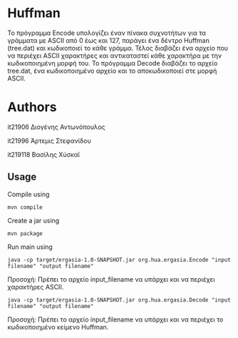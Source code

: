 
# Huffman 

Το πρόγραμμα Encode υπολογίζει έναν πίνακα συχνοτήτων για τα γράμματα με ASCII από 0 έως και 127,
παράγει ένα δέντρο Huffman (tree.dat) και κωδικοποιεί το κάθε γράμμα. Τέλος διαβάζει ένα αρχείο 
που να περιέχει ASCII χαρακτήρες και αντικαταστεί κάθε χαρακτήρα με την κωδικοποιημένη μορφή του.
Το πρόγραμμα Decode διαβάζει το αρχείο tree.dat, ένα κωδικοποιημένο αρχείο και το αποκωδικοποιεί
στε μορφή ASCII.


# Authors

it21906 Διογένης Αντωνόπουλος

it21996 Άρτεμις Στεφανίδου

it219118 Βασίλης Χύσκαϊ

## Usage

Compile using 

```
mvn compile
```

Create a jar using 

```
mvn package
```

Run main using 

```
java -cp target/ergasia-1.0-SNAPSHOT.jar org.hua.ergasia.Encode "input filename" "output filename"
```
Προσοχή: Πρέπει το αρχείο input_filename να υπάρχει και να περιέχει χαρακτήρες ASCII.

```
java -cp target/ergasia-1.0-SNAPSHOT.jar org.hua.ergasia.Decode "input filename" "output filename"
```
Προσοχή: Πρέπει το αρχείο input_filename να υπάρχει και να περιέχει το κωδικοποιημένο κείμενο Huffman.
